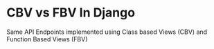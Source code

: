 # CBV vs FBV In Django
 
Same API Endpoints implemented using Class based Views (CBV) and Function Based Views (FBV)
